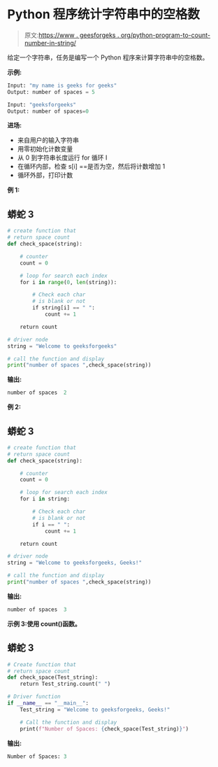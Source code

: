 # Python 程序统计字符串中的空格数

> 原文:[https://www . geesforgeks . org/python-program-to-count-number-in-string/](https://www.geeksforgeeks.org/python-program-to-count-the-number-of-spaces-in-string/)

给定一个字符串，任务是编写一个 Python 程序来计算字符串中的空格数。

**示例:**

```py
Input: "my name is geeks for geeks"
Output: number of spaces = 5

Input: "geeksforgeeks"
Output: number of spaces=0
```

**进场:**

*   来自用户的输入字符串
*   用零初始化计数变量
*   从 0 到字符串长度运行 for 循环 I
*   在循环内部，检查 s[i] ==是否为空，然后将计数增加 1
*   循环外部，打印计数

**例 1:**

## 蟒蛇 3

```py
# create function that
# return space count
def check_space(string):

    # counter
    count = 0

    # loop for search each index
    for i in range(0, len(string)):

        # Check each char
        # is blank or not
        if string[i] == " ":
            count += 1

    return count

# driver node
string = "Welcome to geeksforgeeks"

# call the function and display
print("number of spaces ",check_space(string))
```

**输出:**

```py
number of spaces  2
```

**例 2:**

## 蟒蛇 3

```py
# create function that
# return space count
def check_space(string):

    # counter
    count = 0

    # loop for search each index
    for i in string:

        # Check each char
        # is blank or not
        if i == " ":
            count += 1

    return count

# driver node
string = "Welcome to geeksforgeeks, Geeks!"

# call the function and display
print("number of spaces ",check_space(string))

```

**输出:**

```py
number of spaces  3
```

**示例 3:使用 count()函数。**

## 蟒蛇 3

```py
# Create function that
# return space count
def check_space(Test_string):
    return Test_string.count(" ")

# Driver function
if __name__ == "__main__":
    Test_string = "Welcome to geeksforgeeks, Geeks!"

    # Call the function and display
    print(f"Number of Spaces: {check_space(Test_string)}")
```

**输出:**

```py
Number of Spaces: 3
```
